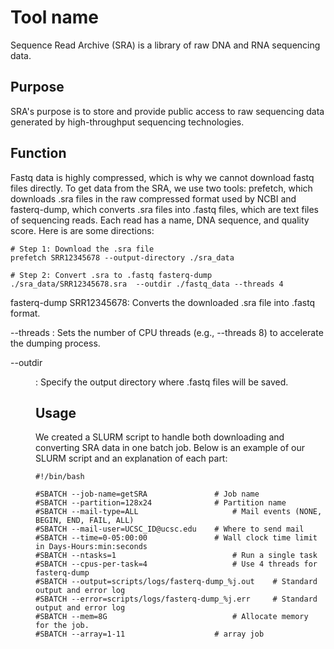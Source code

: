 # Tool name
Sequence Read Archive (SRA) is a library of raw DNA and RNA sequencing data.


## Purpose
SRA's purpose is to store and provide public access to raw sequencing data generated by high-throughput sequencing technologies.


## Function
Fastq data is highly compressed, which is why we cannot download fastq files directly. To get data from the SRA, we use two tools: prefetch, which downloads .sra files in the raw compressed format used by NCBI and fasterq-dump, which converts .sra files into .fastq files, which are text files of sequencing reads. Each read has a name, DNA sequence, and quality score. Here is are some directions:

```
# Step 1: Download the .sra file
prefetch SRR12345678 --output-directory ./sra_data

# Step 2: Convert .sra to .fastq fasterq-dump
./sra_data/SRR12345678.sra  --outdir ./fastq_data --threads 4
```

fasterq-dump SRR12345678: Converts the downloaded .sra file into .fastq format.

--threads <n>: Sets the number of CPU threads (e.g., --threads 8) to accelerate the dumping process.

--outdir <dir>: Specify the output directory where .fastq files will be saved.


## Usage

We created a SLURM script to handle both downloading and converting SRA data in one batch job. Below is an example of our SLURM script and an explanation of each part:

```
#!/bin/bash

#SBATCH --job-name=getSRA    			# Job name
#SBATCH --partition=128x24				# Partition name
#SBATCH --mail-type=ALL               		# Mail events (NONE, BEGIN, END, FAIL, ALL)
#SBATCH --mail-user=UCSC_ID@ucsc.edu   	# Where to send mail
#SBATCH --time=0-05:00:00 				# Wall clock time limit in Days-Hours:min:seconds
#SBATCH --ntasks=1                    		# Run a single task
#SBATCH --cpus-per-task=4                  	# Use 4 threads for fasterq-dump
#SBATCH --output=scripts/logs/fasterq-dump_%j.out    # Standard output and error log
#SBATCH --error=scripts/logs/fasterq-dump_%j.err     # Standard output and error log
#SBATCH --mem=8G                    		# Allocate memory for the job.
#SBATCH --array=1-11					# array job

```



